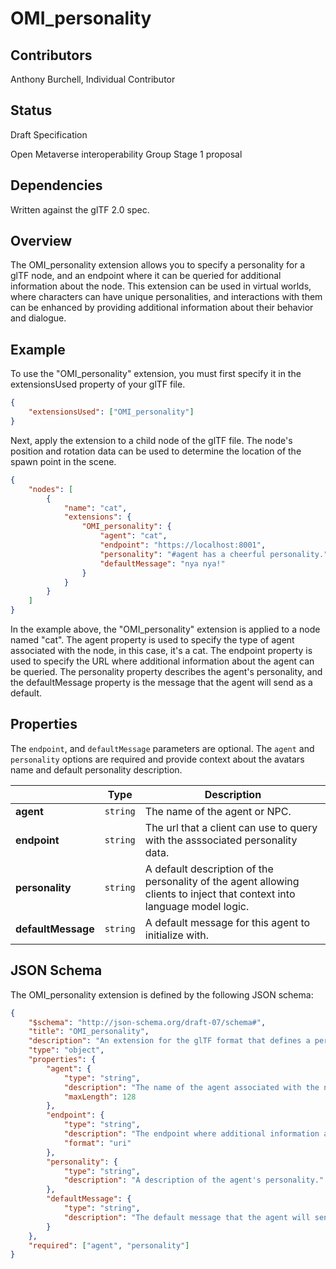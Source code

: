 # OMI_personality

## Contributors
Anthony Burchell, Individual Contributor

## Status
Draft Specification

Open Metaverse interoperability Group Stage 1 proposal

## Dependencies
Written against the glTF 2.0 spec.

## Overview
The OMI_personality extension allows you to specify a personality for a glTF node, and an endpoint where it can be queried for additional information about the node. This extension can be used in virtual worlds, where characters can have unique personalities, and interactions with them can be enhanced by providing additional information about their behavior and dialogue.

## Example

To use the "OMI_personality" extension, you must first specify it in the extensionsUsed property of your glTF file.

```json
{
	"extensionsUsed": ["OMI_personality"]
}
```

Next, apply the extension to a child node of the glTF file. The node's position and rotation data can be used to determine the location of the spawn point in the scene.

```json
{
	"nodes": [
		{
			"name": "cat",
			"extensions": {
				"OMI_personality": {
					"agent": "cat",
					"endpoint": "https://localhost:8001",
					"personality": "#agent has a cheerful personality.",
					"defaultMessage": "nya nya!"
				}
			}
		}
	]
}
```

In the example above, the "OMI_personality" extension is applied to a node named "cat". The agent property is used to specify the type of agent associated with the node, in this case, it's a cat. The endpoint property is used to specify the URL where additional information about the agent can be queried. The personality property describes the agent's personality, and the defaultMessage property is the message that the agent will send as a default.

## Properties

The `endpoint`, and `defaultMessage` parameters are optional. The `agent` and `personality` options are required and provide context about the avatars name and default personality description.

|           | Type     | Description                                                                                                   |
| ----------| -------- | ------------------------------------------------------------------------------------------------------------- |
| **agent** | `string` | The name of the agent or NPC.                     |
| **endpoint**  | `string` | The url that a client can use to query with the asssociated personality data.    |
| **personality** | `string` | A default description of the personality of the agent allowing clients to inject that context into language model logic. |
| **defaultMessage** | `string` | A default message for this agent to initialize with. |

## JSON Schema
The OMI_personality extension is defined by the following JSON schema:

```json
{
	"$schema": "http://json-schema.org/draft-07/schema#",
	"title": "OMI_personality",
	"description": "An extension for the glTF format that defines a personality for a node and an endpoint where additional information can be queried.",
	"type": "object",
	"properties": {
		"agent": {
			"type": "string",
			"description": "The name of the agent associated with the node.",
			"maxLength": 128
		},
		"endpoint": {
			"type": "string",
			"description": "The endpoint where additional information about the agent can be queried.",
			"format": "uri"
		},
		"personality": {
			"type": "string",
			"description": "A description of the agent's personality."
		},
		"defaultMessage": {
			"type": "string",
			"description": "The default message that the agent will send on initialization."
		}
	},
	"required": ["agent", "personality"]
}
```